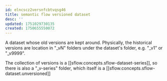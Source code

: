 ```yaml
---
id: elncscz2versnfcbtvqsg46
title: semantic flow versioned dataset
desc: ''
updated: 1751029730135
created: 1750655550072
---
```


A dataset whose old versions are kept around. Physically, the historical versions are location in "_vN" folders under the dataset's folder, e.g. "_v1" or "_v9999". 

The collection of versions is a [[sflow.concepts.sflow-dataset-series]], so there is also a "_v-series" folder, which itself is a  [[sflow.concepts.sflow-dataset.unversioned]] 